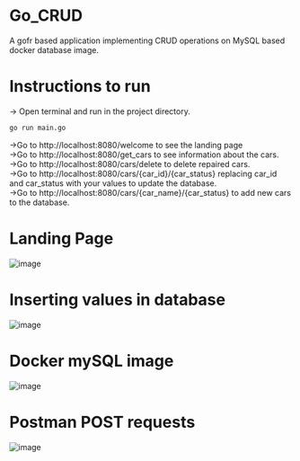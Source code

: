 # Go_CRUD
A gofr based application implementing CRUD operations on MySQL based docker database image.

# Instructions to run
-> Open terminal and run in the project directory.

```sh
go run main.go 
```

->Go to http://localhost:8080/welcome to see the landing page <br />
->Go to http://localhost:8080/get_cars to see information about the cars.<br />
->Go to http://localhost:8080/cars/delete to delete repaired cars.<br />
->Go to http://localhost:8080/cars/{car_id}/{car_status} replacing car_id and car_status with your values to update the database.<br />
->Go to http://localhost:8080/cars/{car_name}/{car_status} to add new cars to the database.<br />


# Landing Page
![image](https://github.com/RinzlerN26/Go_CRUD/assets/74294802/2cd7b1e9-dd21-4a36-a634-b0f7030670c0)

# Inserting values in database
![image](https://github.com/RinzlerN26/Go_CRUD/assets/74294802/2e15faa1-3d6b-4b45-92dd-99d776c55913)

# Docker mySQL image
![image](https://github.com/RinzlerN26/Go_CRUD/assets/74294802/3d09e085-2979-46b4-9777-5e32de717219)

# Postman POST requests
![image](https://github.com/RinzlerN26/Go_CRUD/assets/74294802/7fa77d45-3c55-4c6a-bbb6-840ce849b534)



